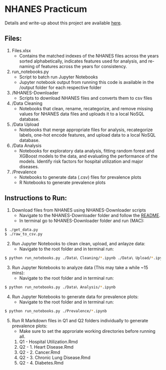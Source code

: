 # NHANES Practicum
Details and write-up about this project are available [here](https://www.gong-jj.com/nhanes/).  

## Files:  
1. Files.xlsx
    * Contains the matched indexes of the NHANES files across the years sorted alphabetically, indicates features used for analysis, and re-naming of features across the years for consistency. 
2. run_notebooks.py
    * Script to batch run Jupyter Notebooks
    * Jupyter notebook output from running this code is available in the /output folder for each respective folder
3. /NHANES-Downloader
    * Scripts to download NHANES files and converts them to csv files
4. /Data Cleaning
    * Notebooks that clean, rename, recategorize, and remove missing values for NHANES data files and uploads it to a local NoSQL database.
5. /Data Upload
    * Notebooks that merge appropriate files for analysis, recategorize labels, one-hot encode features, and upload data to a local NoSQL database. 
6. /Data Analysis
    * Notebooks for exploratory data analysis, fitting random forest and XGBoost models to the data, and evaluating the performance of the models. Identify risk factors for hospital utilization and major diseases.
7. /Prevalence
    * Notebooks to generate data (.csv) files for prevalence plots
    * R Notebooks to generate prevalence plots

## Instructions to Run:  
1. Download files from NHANES using NHANES-Downloader scripts
    * Navigate to the NHANES-Downloader folder and follow the [README](./NHANES-Downloader/README.md).  
    * In terminal go to NHANES-Downloader folder and run (MAC):
```bash
$ ./get_data.py  
$ ./raw_to_csv.py
```
2. Run Jupyter Notebooks to clean clean, upload, and anlayze data:
    * Navigate to the root folder and in terminal run:
```bash
$ python run_notebooks.py ./Data\ Cleaning/*.ipynb ./Data\ Upload/*.ipynb
```
3. Run Jupyter Notebooks to analyze data (This may take a while ~15 mins):
    * Navigate to the root folder and in terminal run:
```bash
$ python run_notebooks.py ./Data\ Analysis/*.ipynb
```
4. Run Jupyter Notebooks to generate data for prevalence plots:
    * Navigate to the root folder and in terminal run:
```bash
$ python run_notebooks.py ./Prevalence/*.ipynb
```
5. Run R Markdown files in Q1 and Q2 folders individually to generate prevalence plots:
    * Make sure to set the approriate working directories before running all.
    1. Q1 - Hospital Utilization.Rmd
    2. Q2 - 1. Heart Disease.Rmd
    3. Q2 - 2. Cancer.Rmd
    4. Q2 - 3. Chronic Lung Disease.Rmd
    5. Q2 - 4. Diabetes.Rmd





